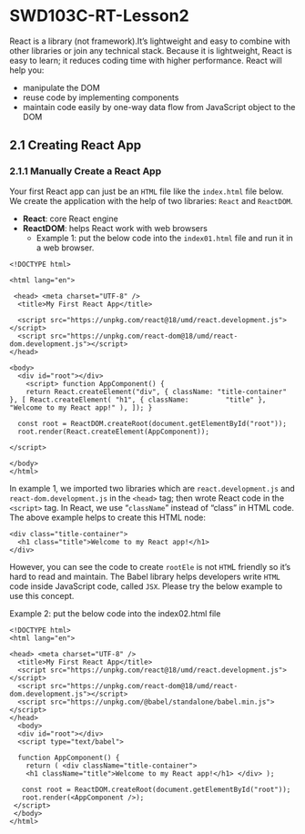 # SWD103C-RT-Lesson2

React is a library (not framework).It’s lightweight and easy to combine with other libraries or join any technical stack. Because it is lightweight, React is easy to learn; it reduces coding time with higher performance. React will help you:     
  - manipulate the DOM     
  - reuse code by implementing components
  - maintain code easily by one-way data flow from JavaScript object to the DOM

## 2.1  Creating React App   

### 2.1.1 Manually Create a React App 

Your first React app can just be an `HTML` file like the `index.html` file below. We create the application with the help of two libraries: `React` and `ReactDOM`.     
  - **React**: core React engine     
  - **ReactDOM**: helps React work with web browsers 
    - Example 1: put the below code into the `index01.html` file and run it in a web browser.
    
```
<!DOCTYPE html> 

<html lang="en"> 

 <head> <meta charset="UTF-8" /> 
  <title>My First React App</title> 

  <script src="https://unpkg.com/react@18/umd/react.development.js"></script> 
  <script src="https://unpkg.com/react-dom@18/umd/react-dom.development.js"></script> 
</head> 

<body> 
  <div id="root"></div> 
    <script> function AppComponent() {
    return React.createElement("div", { className: "title-container" }, [ React.createElement( "h1", { className:         "title" }, "Welcome to my React app!" ), ]); } 

  const root = ReactDOM.createRoot(document.getElementById("root")); 
  root.render(React.createElement(AppComponent)); 

</script> 

</body> 
</html>

```

In example 1, we imported two libraries which are `react.development.js` and `react-dom.development.js` in the `<head>` tag; then wrote React code in the `<script>` tag.  In React, we use “`className`” instead of “class” in HTML code. The above example helps to create this HTML node:

```
<div class="title-container"> 
  <h1 class="title">Welcome to my React app!</h1> 
</div>
```
However, you can see the code to create `rootEle` is not `HTM`L friendly so it’s hard to read and maintain. The Babel library helps developers write `HTML` code inside JavaScript code, called `JSX`. Please try the below example to use this concept. 

Example 2: put the below code into the index02.html file

```
<!DOCTYPE html> 
<html lang="en"> 

<head> <meta charset="UTF-8" /> 
  <title>My First React App</title> 
  <script src="https://unpkg.com/react@18/umd/react.development.js"></script> 
  <script src="https://unpkg.com/react-dom@18/umd/react-dom.development.js"></script> 
  <script src="https://unpkg.com/@babel/standalone/babel.min.js"></script>  
</head> 
  <body> 
  <div id="root"></div> 
  <script type="text/babel"> 
  
  function AppComponent() { 
    return ( <div className="title-container"> 
    <h1 className="title">Welcome to my React app!</h1> </div> );
   
   const root = ReactDOM.createRoot(document.getElementById("root")); 
   root.render(<AppComponent />); 
 </script> 
 </body> 
</html>

```













